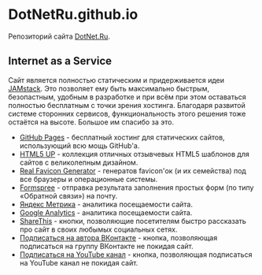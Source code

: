 # DotNetRu.github.io

Репозиторий сайта [DotNet.Ru](http://DotNet.Ru).

## Internet as a Service

Сайт является полностью статическим и придерживается идеи [JAMstack](https://jamstack.org/). Это позволяет ему быть максимально
быстрым, безопастным, удобным в разработке и при всём при этом оставаться полностью бесплатным с точки зрения хостинга. Благодаря
развитой системе сторонних сервисов, функциональность этого решения тоже остаётся на высоте. Большое им спасибо за это.

- [GitHub Pages](https://pages.github.com/) - бесплатный хостинг для статических сайтов, использующий всю мощь GitHub'а.
- [HTML5 UP](https://html5up.net/) - коллекция отличных отзывчевых HTML5 шаблонов для сайтов с великолепным дизайном.
- [Real Favicon Generator](https://RealFaviconGenerator.net/) - генератов favicon'ок (и их семейства) под все браузеры и операционные системы.
- [Formspree](https://formspree.io/) - отправка результата заполнения простых форм (по типу «Обратной связи») на почту.
- [Яндекс Метрика](https://metrika.yandex.ru/) - аналитика посещаемости сайта.
- [Google Analytics](https://analytics.google.com/) - аналитика посещаемости сайта.
- [ShareThis](https://www.sharethis.com/) - кнопки, позволяющие посетителям быстро рассказать про сайт в своих любымых социальных сетях.
- [Подписаться на автора ВКонтакте](https://vk.com/dev/Subscribe) - кнопка, позволяющая подписаться на группу ВКонтакте не покидая сайт.
- [Подписаться на YouTube канал](https://developers.google.com/youtube/youtube_subscribe_button) - кнопка, позволяющая подписаться на YouTube канал не покидая сайт.
